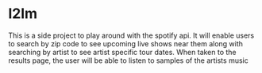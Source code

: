 # l2lm

This is a side project to play around with the spotify api. It will enable users to search by zip code to see upcoming live shows
near them along with searching by artist to see artist specific tour dates. When taken to the results page, the user will be able
to listen to samples of the artists music
